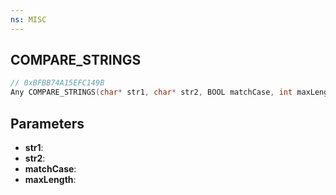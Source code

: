 ```yaml
---
ns: MISC
---
```

## COMPARE_STRINGS

```c
// 0xBFBB74A15EFC149B
Any COMPARE_STRINGS(char* str1, char* str2, BOOL matchCase, int maxLength);
```

## Parameters
* **str1**:
* **str2**:
* **matchCase**:
* **maxLength**:
